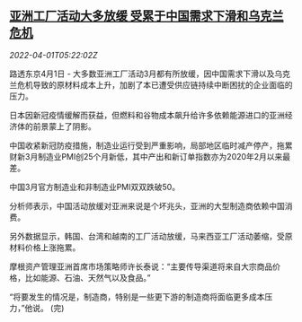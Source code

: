 <!--1648791062000-->
[亚洲工厂活动大多放缓 受累于中国需求下滑和乌克兰危机](https://cn.reuters.com/article/cdepth-asia-factory-pmi-china-0401-idCNKCS2LT340)
------

<div><i>2022-04-01T05:22:02Z</i></div><p>路透东京4月1日 - 大多数亚洲工厂活动3月都有所放缓，因中国需求下滑以及乌克兰危机导致的原材料成本上升，加剧了本已遭受供应链持续中断困扰的企业面临的压力。</p><p>日本因新冠疫情缓解而获益，但燃料和谷物成本飙升给许多依赖能源进口的亚洲经济体的前景蒙上了阴影。</p><p>中国收紧新冠防疫措施，制造业运行受到严重影响，局部地区临时减产停产，拖累财新3月制造业PMI创25个月新低，其中产出和新订单指数亦为2020年2月以来最差。</p><p>中国3月官方制造业和非制造业PMI双双跌破50。</p><p>分析师表示，中国活动放缓对亚洲来说是个坏兆头，亚洲的大型制造商依赖中国消费。</p><p>另外数据显示，韩国、台湾和越南的工厂活动放缓，马来西亚工厂活动萎缩，受原材料价格上涨拖累。</p><p>摩根资产管理亚洲首席市场策略师许长泰说：“主要传导渠道将来自大宗商品价格，比如能源、石油、天然气以及食品。”</p><p>“将要发生的情况是，制造商，特别是一些更下游的制造商将面临更多成本压力，”他说。 (完)</p>
